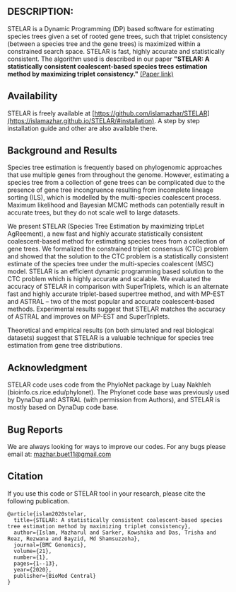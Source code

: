 ## DESCRIPTION:

STELAR is a Dynamic Programming (DP) based software for estimating species trees given a set of rooted gene trees, such that triplet consistency (between a species tree and the gene trees) is maximized within a constrained search space. STELAR is fast, highly accurate and statistically consistent. 
The algorithm used is described in our paper **"STELAR: A statistically consistent coalescent-based species trees estimation method by maximizing triplet consistency."** [(Paper link)](https://bmcgenomics.biomedcentral.com/articles/10.1186/s12864-020-6519-y)

## Availability

STELAR is freely available at [https://github.com/islamazhar/STELAR](https://islamazhar.github.io/STELAR/#installation). 
A step by step installation guide and other are also available there.

## Background and Results
Species tree estimation is frequently based on phylogenomic approaches that use multiple genes from throughout the genome. 
However, estimating a species tree from a collection of gene trees can be complicated due to the presence of gene tree incongruence resulting from incomplete lineage sorting (ILS), which is modelled by the multi-species coalescent process. 
Maximum likelihood and Bayesian MCMC methods can potentially result in accurate trees, but they do not scale well to large datasets.

We present STELAR (Species Tree Estimation by maximizing tripLet AgReement), a new fast and highly accurate statistically consistent coalescent-based method for estimating species trees from a collection of gene trees. We formalized the constrained triplet consensus (CTC) problem and showed that the solution to the CTC problem is a statistically consistent estimate of the species tree under the multi-species coalescent (MSC) model. STELAR is an efficient dynamic programming based solution to the CTC problem which is highly accurate and scalable. We evaluated the accuracy of STELAR in comparison with SuperTriplets, which is an alternate fast and highly accurate triplet-based supertree method, and with MP-EST and ASTRAL – two of the most popular and accurate coalescent-based methods. Experimental results suggest that STELAR matches the accuracy of ASTRAL and improves on MP-EST and SuperTriplets.

Theoretical and empirical results (on both simulated and real biological datasets) suggest that 
STELAR is a valuable technique for species tree estimation from gene tree distributions.

## Acknowledgment
STELAR code uses code from the PhyloNet package by Luay Nakhleh (bioinfo.cs.rice.edu/phylonet). 
The Phylonet code base was previously used by DynaDup and ASTRAL (with permission from Authors), and 
STELAR is mostly based on DynaDup code base.

## Bug Reports
We are always looking for ways to improve our codes. For any bugs please email at: [mazhar.buet11@gmail.com](mailto:mazhar.buet11@gmail.com)

## Citation
If you use this code or STELAR tool in your research, please cite the following publication.
```
@article{islam2020stelar,
  title={STELAR: A statistically consistent coalescent-based species tree estimation method by maximizing triplet consistency},
  author={Islam, Mazharul and Sarker, Kowshika and Das, Trisha and Reaz, Rezwana and Bayzid, Md Shamsuzzoha},
  journal={BMC Genomics},
  volume={21},
  number={1},
  pages={1--13},
  year={2020},
  publisher={BioMed Central}
}
```
